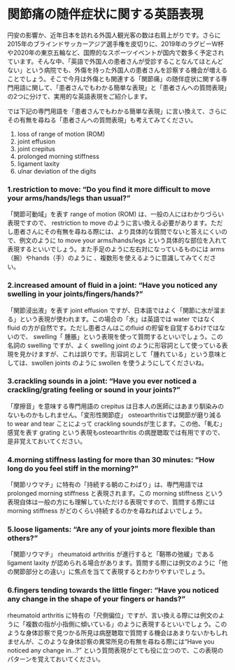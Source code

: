 # 関節痛の随伴症状に関する英語表現

円安の影響か、近年日本を訪れる外国人観光客の数は右肩上がりです。さらに2015年のブラインドサッカーアジア選手権を皮切りに、2019年のラグビーW杯や2020年の東京五輪など、国際的なスポーツイベントが国内で数多く予定されています。そんな中、「英語で外国人の患者さんが受診することなんてほとんどない」という病院でも、外傷を持った外国人の患者さんを診察する機会が増えることでしょう。そこで今月は外傷とも関連する「関節痛」の随伴症状に関する専門用語に関して、「患者さんでもわかる簡単な表現」と「患者さんへの質問表現」の2つに分けて、実用的な英語表現をご紹介します。

では下記の専門用語を「患者さんでもわかる簡単な表現」に言い換えて、さらにその有無を尋ねる「患者さんへの質問表現」も考えてみてください。

1. loss of range of motion (ROM)
2. joint effusion
3. joint crepitus
4. prolonged morning stiffness
5. ligament laxity
6. ulnar deviation of the digits

### 1.restriction to move: “Do you find it more difficult to move your arms/hands/legs than usual?”

「関節可動域」を表す range of motion (ROM) は、一般の人にはわかりづらい表現ですので、 restriction to move のように言い換える必要があります。ただし患者さんにその有無を尋ねる際には、より具体的な質問でないと答えにくいので、例文のように to move your arms/hands/legs という具体的な部位を入れて表現するといいでしょう。また手足のように左右対になっているものには arms（腕）やhands（手）のように 、複数形を使えるように意識してみてください。

### 2.increased amount of fluid in a joint: “Have you noticed any swelling in your joints/fingers/hands?”

「関節浸出液」を表す joint effusion ですが、日本語ではよく「関節に水が溜まる」という表現が使われます。この場合の「水」は英語では water ではなく fluid の方が自然です。ただし患者さんはこのfluid の貯留を自覚するわけではないので、 swelling「 腫脹」という表現を使って質問するといいでしょう。この名詞の swelling ですが、よく swelling joint のように形容詞として使っている表現を見かけますが、これは誤りです。形容詞として「腫れている」という意味としては、swollen joints のように swollen を使うようにしてくださいね。

### 3.crackling sounds in a joint: “Have you ever noticed a crackling/grating feeling or sound in your joints?”

「摩擦音」を意味する専門用語の crepitus は日本人の医師にはあまり馴染みのないものかもしれません。「変形性関節症」 osteoarthritisでは関節が磨り減る to wear and tear ことによって crackling soundsが生じます。この他、「軋む」感覚を表す grating という表現もosteoarthritis の病歴聴取では有用ですので、是非覚えておいてください。

### 4.morning stiffness lasting for more than 30 minutes: “How long do you feel stiff in the morning?”

「関節リウマチ」に特有の「持続する朝のこわばり」は、専門用語では prolonged morning stiffness と表現されます。この morning stiffness という表現自体は一般の方にも理解していただける表現ですので、質問する際には morning stiffness がどのくらい持続するのかを尋ねればよいでしょう。

### 5.loose ligaments: “Are any of your joints more flexible than others?”

「関節リウマチ」 rheumatoid arthritis が進行すると「靭帯の弛緩」である ligament laxity が認められる場合があります。質問する際には例文のように「他の関節部分との違い」に焦点を当てて表現するとわかりやすいでしょう。

### 6.fingers tending towards the little finger: “Have you noticed any change in the shape of your fingers or hands?”

rheumatoid arthritis に特有の「尺側偏位」ですが、言い換える際には例文のように「複数の指が小指側に傾いている」のように表現するといいでしょう。このような身体診察で見つかる所見は病歴聴取で質問する機会はあまりないかもしれませんが、このような身体診察の異常所見の有無を尋ねる際には“Have you noticed any change in...?” という質問表現がとても役に立つので、この表現のパターンを覚えておいてください。
